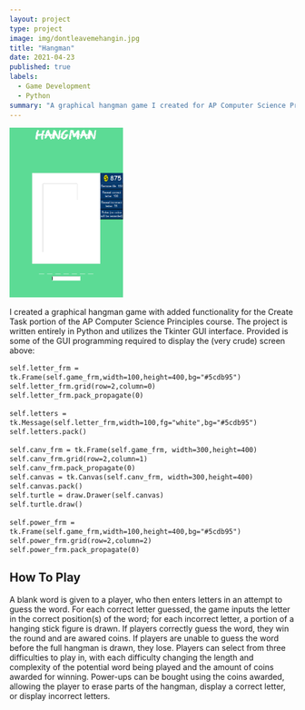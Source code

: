```yaml
---
layout: project
type: project
image: img/dontleavemehangin.jpg
title: "Hangman"
date: 2021-04-23
published: true
labels:
  - Game Development
  - Python
summary: "A graphical hangman game I created for AP Computer Science Principles."
---
```


<img width=200 src="../img/hangman.png">

I created a graphical hangman game with added functionality for the Create Task portion of the AP Computer Science Principles course. The project is written entirely in Python and utilizes the Tkinter GUI interface. Provided is some of the GUI programming required to display the (very crude) screen above:
```
self.letter_frm = tk.Frame(self.game_frm,width=100,height=400,bg="#5cdb95")
self.letter_frm.grid(row=2,column=0)
self.letter_frm.pack_propagate(0)

self.letters = tk.Message(self.letter_frm,width=100,fg="white",bg="#5cdb95")
self.letters.pack()

self.canv_frm = tk.Frame(self.game_frm, width=300,height=400)
self.canv_frm.grid(row=2,column=1)
self.canv_frm.pack_propagate(0)
self.canvas = tk.Canvas(self.canv_frm, width=300,height=400)
self.canvas.pack()
self.turtle = draw.Drawer(self.canvas)
self.turtle.draw()

self.power_frm = tk.Frame(self.game_frm,width=100,height=400,bg="#5cdb95")
self.power_frm.grid(row=2,column=2)
self.power_frm.pack_propagate(0)
```

## How To Play

A blank word is given to a player, who then enters letters in an attempt to guess the word. For each correct letter guessed, the game inputs the letter in the correct position(s) of the word; for each incorrect letter, a portion of a hanging stick figure is drawn. If players correctly guess the word, they win the round and are awared coins. If players are unable to guess the word before the full hangman is drawn, they lose. Players can select from three difficulties to play in, with each difficulty changing the length and complexity of the potential word being played and the amount of coins awarded for winning. Power-ups can be bought using the coins awarded, allowing the player to erase parts of the hangman, display a correct letter, or display incorrect letters. 
```
